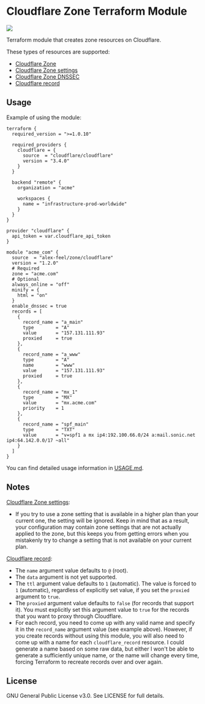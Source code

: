 # Cloudflare Zone Terraform Module

[![](https://img.shields.io/badge/terraform%20registry-published-%235c4ee5?style=flat&logo=terraform)](https://registry.terraform.io/modules/alex-feel/zone/cloudflare/latest)

Terraform module that creates zone resources on Cloudflare.

These types of resources are supported:

* [Cloudflare Zone](https://registry.terraform.io/providers/cloudflare/cloudflare/latest/docs/resources/zone)
* [Cloudflare Zone settings](https://registry.terraform.io/providers/cloudflare/cloudflare/latest/docs/resources/zone_settings_override)
* [Cloudflare Zone DNSSEC](https://registry.terraform.io/providers/cloudflare/cloudflare/latest/docs/resources/zone_dnssec)
* [Cloudflare record](https://registry.terraform.io/providers/cloudflare/cloudflare/latest/docs/resources/record)

## Usage

Example of using the module:

```hcl
terraform {
  required_version = ">=1.0.10"

  required_providers {
    cloudflare = {
      source  = "cloudflare/cloudflare"
      version = "3.4.0"
    }
  }

  backend "remote" {
    organization = "acme"

    workspaces {
      name = "infrastructure-prod-worldwide"
    }
  }
}

provider "cloudflare" {
  api_token = var.cloudflare_api_token
}

module "acme_com" {
  source  = "alex-feel/zone/cloudflare"
  version = "1.2.0"
  # Required
  zone = "acme.com"
  # Optional
  always_online = "off"
  minify = {
    html = "on"
  }
  enable_dnssec = true
  records = [
    {
      record_name = "a_main"
      type        = "A"
      value       = "157.131.111.93"
      proxied     = true
    },
    {
      record_name = "a_www"
      type        = "A"
      name        = "www"
      value       = "157.131.111.93"
      proxied     = true
    },
    {
      record_name = "mx_1"
      type        = "MX"
      value       = "mx.acme.com"
      priority    = 1
    },
    {
      record_name = "spf_main"
      type        = "TXT"
      value       = "v=spf1 a mx ip4:192.100.66.0/24 a:mail.sonic.net ip4:64.142.0.0/17 ~all"
    }
  ]
}
```

You can find detailed usage information in [USAGE.md](https://github.com/alex-feel/terraform-cloudflare-zone/blob/main/USAGE.md).

## Notes

[Cloudflare Zone settings](https://registry.terraform.io/providers/cloudflare/cloudflare/latest/docs/resources/zone_settings_override):

* If you try to use a zone setting that is available in a higher plan than your current one, the setting will be ignored. Keep in mind that as a result, your configuration may contain zone settings that are not actually applied to the zone, but this keeps you from getting errors when you mistakenly try to change a setting that is not available on your current plan.

[Cloudflare record](https://registry.terraform.io/providers/cloudflare/cloudflare/latest/docs/resources/record):

* The `name` argument value defaults to `@` (root).
* The `data` argument is not yet supported.
* The `ttl` argument value defaults to `1` (automatic). The value is forced to `1` (automatic), regardless of explicitly set value, if you set the `proxied` argument to `true`.
* The `proxied` argument value defaults to `false` (for records that support it). You must explicitly set this argument value to `true` for the records that you want to proxy through Cloudflare.
* For each record, you need to come up with any valid name and specify it in the `record_name` argument value (see example above). However, if you create records without using this module, you will also need to come up with a name for each `cloudflare_record` resource. I could generate a name based on some raw data, but either I won't be able to generate a sufficiently unique name, or the name will change every time, forcing Terraform to recreate records over and over again.

## License

GNU General Public License v3.0. See LICENSE for full details.
